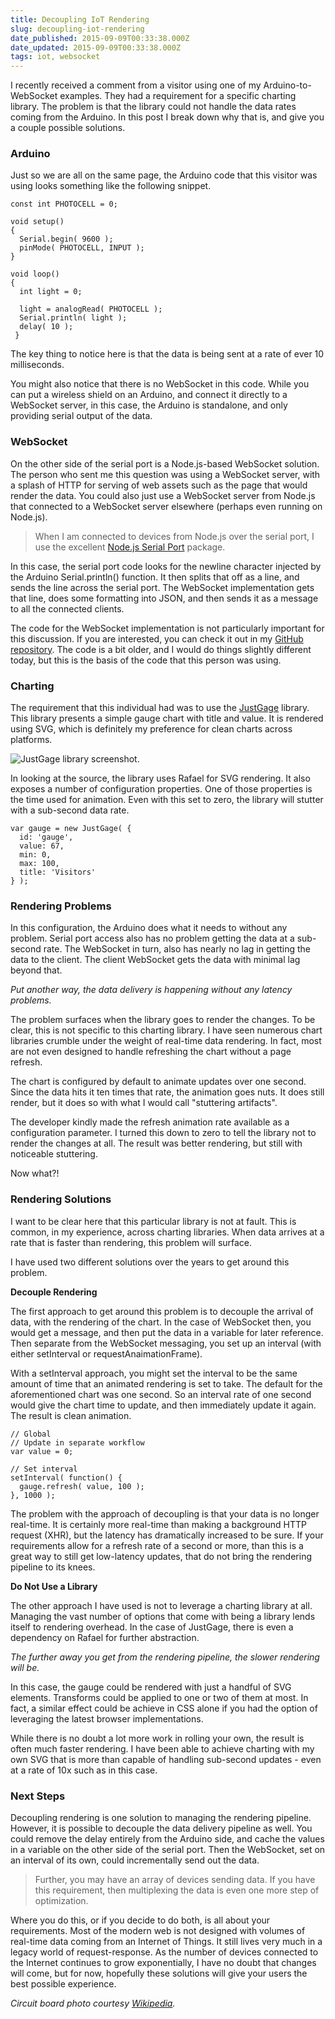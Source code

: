 ```yaml
---
title: Decoupling IoT Rendering
slug: decoupling-iot-rendering
date_published: 2015-09-09T00:33:38.000Z
date_updated: 2015-09-09T00:33:38.000Z
tags: iot, websocket
---
```


I recently received a comment from a visitor using one of my Arduino-to-WebSocket examples.  They had a requirement for a specific charting library.  The problem is that the library could not handle the data rates coming from the Arduino.  In this post I break down why that is, and give you a couple possible solutions.

### Arduino

Just so we are all on the same page, the Arduino code that this visitor was using looks something like the following snippet.

    const int PHOTOCELL = 0;
    
    void setup() 
    {
      Serial.begin( 9600 );
      pinMode( PHOTOCELL, INPUT );
    }
    
    void loop() 
    {
      int light = 0;
    
      light = analogRead( PHOTOCELL );  
      Serial.println( light );
      delay( 10 );
     }
    

The key thing to notice here is that the data is being sent at a rate of ever 10 milliseconds.

You might also notice that there is no WebSocket in this code.  While you can put a wireless shield on an Arduino, and connect it directly to a WebSocket server, in this case, the Arduino is standalone, and only providing serial output of the data.

### WebSocket

On the other side of the serial port is a Node.js-based WebSocket solution.  The person who sent me this question was using a WebSocket server, with a splash of HTTP for serving of web assets such as the page that would render the data.  You could also just use a WebSocket server from Node.js that connected to a WebSocket server elsewhere (perhaps even running on Node.js).

> When I am connected to devices from Node.js over the serial port, I use the excellent [Node.js Serial Port](https://github.com/voodootikigod/node-serialport) package.

In this case, the serial port code looks for the newline character injected by the Arduino Serial.println() function.  It then splits that off as a line, and sends the line across the serial port.  The WebSocket implementation gets that line, does some formatting into JSON, and then sends it as a message to all the connected clients.

The code for the WebSocket implementation is not particularly important for this discussion.  If you are interested, you can check it out in my [GitHub repository](https://github.com/krhoyt/Arduino/blob/master/photocell/photocell.js).  The code is a bit older, and I would do things slightly different today, but this is the basis of the code that this person was using.

### Charting

The requirement that this individual had was to use the [JustGage](http://justgage.com) library.  This library presents a simple gauge chart with title and value.  It is rendered using SVG, which is definitely my preference for clean charts across platforms.

![JustGage library screenshot.](http://images.kevinhoyt.com/justgage.jpg)

In looking at the source, the library uses Rafael for SVG rendering.  It also exposes a number of configuration properties.  One of those properties is the time used for animation.  Even with this set to zero, the library will stutter with a sub-second data rate.

    var gauge = new JustGage( {
      id: 'gauge',
      value: 67,
      min: 0,
      max: 100,
      title: 'Visitors'
    } );
    

### Rendering Problems

In this configuration, the Arduino does what it needs to without any problem.  Serial port access also has no problem getting the data at a sub-second rate.  The WebSocket in turn, also has nearly no lag in getting the data to the client.  The client WebSocket gets the data with minimal lag beyond that.

*Put another way, the data delivery is happening without any latency problems.*

The problem surfaces when the library goes to render the changes.  To be clear, this is not specific to this charting library.  I have seen numerous chart libraries crumble under the weight of real-time data rendering.  In fact, most are not even designed to handle refreshing the chart without a page refresh.

The chart is configured by default to animate updates over one second.  Since the data hits it ten times that rate, the animation goes nuts.  It does still render, but it does so with what I would call "stuttering artifacts".

The developer kindly made the refresh animation rate available as a configuration parameter.  I turned this down to zero to tell the library not to render the changes at all.  The result was better rendering, but still with noticeable stuttering.

Now what?!

### Rendering Solutions

I want to be clear here that this particular library is not at fault.  This is common, in my experience, across charting libraries.  When data arrives at a rate that is faster than rendering, this problem will surface.

I have used two different solutions over the years to get around this problem.

**Decouple Rendering**

The first approach to get around this problem is to decouple the arrival of data, with the rendering of the chart.  In the case of WebSocket then, you would get a message, and then put the data in a variable for later reference.  Then separate from the WebSocket messaging, you set up an interval (with either setInterval or requestAnaimationFrame).

With a setInterval approach, you might set the interval to be the same amount of time that an animated rendering is set to take.  The default for the aforementioned chart was one second.  So an interval rate of one second would give the chart time to update, and then immediately update it again.  The result is clean animation.

    // Global
    // Update in separate workflow
    var value = 0;
    
    // Set interval
    setInterval( function() {
      gauge.refresh( value, 100 );
    }, 1000 );
    

The problem with the approach of decoupling is that your data is no longer real-time.  It is certainly more real-time than making a background HTTP request (XHR), but the latency has dramatically increased to be sure.  If your requirements allow for a refresh rate of a second or more, than this is a great way to still get low-latency updates, that do not bring the rendering pipeline to its knees.

**Do Not Use a Library**

The other approach I have used is not to leverage a charting library at all.  Managing the vast number of options that come with being a library lends itself to rendering overhead.  In the case of JustGage, there is even a dependency on Rafael for further abstraction.

*The further away you get from the rendering pipeline, the slower rendering will be.*

In this case, the gauge could be rendered with just a handful of SVG elements.  Transforms could be applied to one or two of them at most.  In fact, a similar effect could be achieve in CSS alone if you had the option of leveraging the latest browser implementations.

While there is no doubt a lot more work in rolling your own, the result is often much faster rendering.  I have been able to achieve charting with my own SVG that is more than capable of handling sub-second updates - even at a rate of 10x such as in this case.

### Next Steps

Decoupling rendering is one solution to managing the rendering pipeline.  However, it is possible to decouple the data delivery pipeline as well.  You could remove the delay entirely from the Arduino side, and cache the values in a variable on the other side of the serial port.  Then the WebSocket, set on an interval of its own, could incrementally send out the data.

> Further, you may have an array of devices sending data.  If you have this requirement, then multiplexing the data is even one more step of optimization.

Where you do this, or if you decide to do both, is all about your requirements.  Most of the modern web is not designed with volumes of real-time data coming from an Internet of Things.  It still lives very much in a legacy world of request-response.  As the number of devices connected to the Internet continues to grow exponentially, I have no doubt that changes will come, but for now, hopefully these solutions will give your users the best possible experience.

*Circuit board photo courtesy [Wikipedia](https://en.wikipedia.org/wiki/Printed_circuit_board).*
